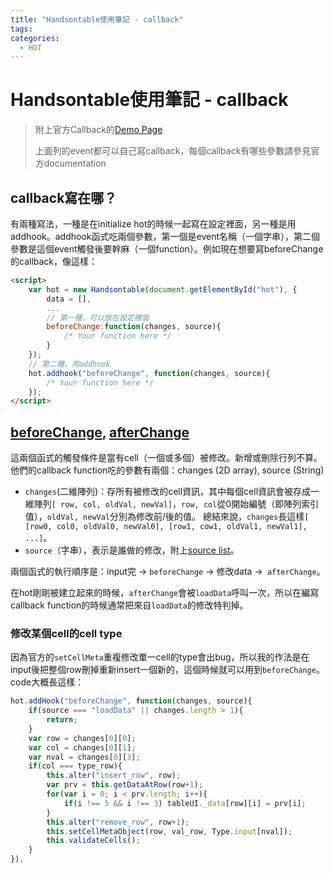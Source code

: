 ```yaml
---
title: "Handsontable使用筆記 - callback"
tags:
categories:
  - HOT
---
```


# Handsontable使用筆記 - callback

> 附上官方Callback的[Demo Page](https://docs.handsontable.com/0.38.1/tutorial-using-callbacks.html#page-source-definition)
>
> 上面列的event都可以自己寫callback，每個callback有哪些參數請參見官方documentation

 ## callback寫在哪？

有兩種寫法，一種是在initialize hot的時候一起寫在設定裡面，另一種是用addhook。addhook函式吃兩個參數，第一個是event名稱（一個字串），第二個參數是這個event觸發後要幹麻（一個function）。例如現在想要寫beforeChange的callback，像這樣：

```html
<script>
    var hot = new Handsontable(document.getElementById("hot"), {
        data = [],
        ...
        // 第一種，可以放在設定裡面
        beforeChange:function(changes, source){
        	/* Your function here */
    	}
    });
    // 第二種，用addhook
    hot.addhook("beforeChange", function(changes, source){
        /* Your function here */
    });
</script>
```

## [beforeChange](https://docs.handsontable.com/0.38.1/Hooks.html#event:beforeChange), [afterChange](https://docs.handsontable.com/0.38.1/Hooks.html#event:afterChange)

這兩個函式的觸發條件是當有cell（一個或多個）被修改。新增或刪除行列不算。他們的callback function吃的參數有兩個：changes (2D array), source (String)

- `changes`(二維陣列)：存所有被修改的cell資訊，其中每個cell資訊會被存成一維陣列`[ row, col, oldVal, newVal]`，`row, col`從0開始編號（即陣列索引值），`oldVal, newVal`分別為修改前/後的值。 總結來說，`changes`長這樣`[ [row0, col0, oldVal0, newVal0], [row1, cow1, oldVal1, newVal1], ...]`。
- `source`（字串），表示是誰做的修改，附上[source list](https://docs.handsontable.com/0.38.1/tutorial-using-callbacks.html#page-source-definition)。

兩個函式的執行順序是：input完 -> `beforeChange` -> 修改data ->` afterChange`。

在hot剛剛被建立起來的時候，`afterChange`會被`loadData`呼叫一次，所以在編寫callback function的時候通常把來自`loadData`的修改特判掉。

### 修改某個cell的cell type

因為官方的`setCellMeta`重複修改單一cell的type會出bug，所以我的作法是在input後把整個row刪掉重新insert一個新的，這個時候就可以用到`beforeChange`。code大概長這樣：

```javascript
hot.addHook("beforeChange", function(changes, source){
	if(source === "loadData" || changes.length > 1){
    	return;
    }
    var row = changes[0][0];
    var col = changes[0][1];
    var nval = changes[0][3];
    if(col === type_row){
    	this.alter("insert_row", row);
        var prv = this.getDataAtRow(row+1);
        for(var i = 0; i < prv.length; i++){
        	if(i !== 5 && i !== 3) tableUI._data[row][i] = prv[i];
        }
        this.alter("remove_row", row+1);
        this.setCellMetaObject(row, val_row, Type.input[nval]); 
        this.validateCells();
    }
}),
```


